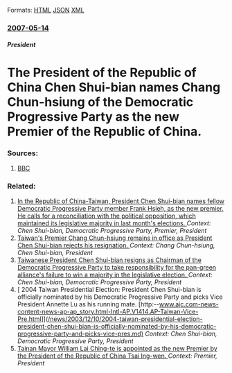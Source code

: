 
Formats: [HTML](/news/2007/05/14/the-president-of-the-republic-of-china-chen-shui-bian-names-chang-chun-hsiung-of-the-democratic-progressive-party-as-the-new-premier-of-the.html)  [JSON](/news/2007/05/14/the-president-of-the-republic-of-china-chen-shui-bian-names-chang-chun-hsiung-of-the-democratic-progressive-party-as-the-new-premier-of-the.json)  [XML](/news/2007/05/14/the-president-of-the-republic-of-china-chen-shui-bian-names-chang-chun-hsiung-of-the-democratic-progressive-party-as-the-new-premier-of-the.xml)  

### [2007-05-14](/news/2007/05/14/index.md)

##### President
#  The President of the Republic of China Chen Shui-bian names Chang Chun-hsiung of the Democratic Progressive Party as the new Premier of the Republic of China. 




### Sources:

1. [BBC](http://news.bbc.co.uk/2/hi/asia-pacific/6652741.stm)

### Related:

1. [ In the Republic of China-Taiwan, President Chen Shui-bian names fellow Democratic Progressive Party member Frank Hsieh, as the new premier. He calls for a reconciliation with the political opposition, which maintained its legislative majority in last month's elections. ](/news/2005/01/25/in-the-republic-of-china-taiwan-president-chen-shui-bian-names-fellow-democratic-progressive-party-member-frank-hsieh-as-the-new-premier.md) _Context: Chen Shui-bian, Democratic Progressive Party, Premier, President_
2. [ Taiwan's Premier Chang Chun-hsiung remains in office as President Chen Shui-bian rejects his resignation. ](/news/2008/01/27/taiwan-s-premier-chang-chun-hsiung-remains-in-office-as-president-chen-shui-bian-rejects-his-resignation.md) _Context: Chang Chun-hsiung, Chen Shui-bian, President_
3. [ Taiwanese President Chen Shui-bian resigns as Chairman of the Democratic Progressive Party to take responsibility for the pan-green alliance's failure to win a majority in the legislative election. ](/news/2004/12/14/taiwanese-president-chen-shui-bian-resigns-as-chairman-of-the-democratic-progressive-party-to-take-responsibility-for-the-pan-green-allianc.md) _Context: Chen Shui-bian, Democratic Progressive Party, President_
4. [ 2004 Taiwan Presidential Election: President Chen Shui-bian is officially nominated by his Democratic Progressive Party and picks Vice President Annette Lu as his running mate. [http:--www.ajc.com-news-content-news-ap-ap_story.html-Intl-AP.V1414.AP-Taiwan-Vice-Pre.html]](/news/2003/12/10/2004-taiwan-presidential-election-president-chen-shui-bian-is-officially-nominated-by-his-democratic-progressive-party-and-picks-vice-pres.md) _Context: Chen Shui-bian, Democratic Progressive Party, President_
5. [Tainan Mayor William Lai Ching-te is appointed as the new Premier by the President of the Republic of China Tsai Ing-wen. ](/news/2017/09/5/tainan-mayor-william-lai-ching-te-is-appointed-as-the-new-premier-by-the-president-of-the-republic-of-china-tsai-ing-wen.md) _Context: Premier, President_

